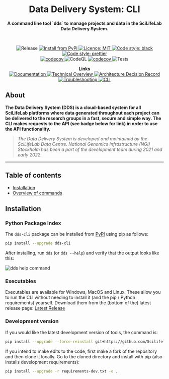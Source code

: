 <p>
   <h1 align="center">Data Delivery System: CLI</h1>
</p>

<p align="center">
    <b>A command line tool `dds` to manage projects and data in the SciLifeLab Data Delivery System.</b>
</p>
<br />

<p align="center">
<img alt="Release" src="https://img.shields.io/github/v/release/SciLifeLabDataCentre/dds_cli">
<a href="https://pypi.org/project/dds-cli/">
    <img alt="Install from PyPi" src="https://img.shields.io/badge/install%20with-PyPI-blue.svg?logo=pypi">
</a>
<a href="https://opensource.org/licenses/MIT">
    <img alt="Licence: MIT" src="https://img.shields.io/badge/License-MIT-yellow.svg">
</a>
<a href="[https://opensource.org/licenses/MIT](https://github.com/psf/black)">
    <img alt="Code style: black" src="https://img.shields.io/badge/code%20style-black-000000.svg">
</a>
<a href="https://prettier.io/">
    <img alt="Code style: prettier" src="https://img.shields.io/badge/code_style-prettier-ff69b4.svg">
</a>
<br />
<a href="https://github.com/ScilifelabDataCentre/dds_cli/actions/workflows/lint-black-cli.yml">
    <img alt="codecov" src="https://github.com/ScilifelabDataCentre/dds_cli/actions/workflows/lint-black-cli.yml/badge.svg?event=push">
</a>
<img alt="CodeQL" src="https://github.com/ScilifelabDataCentre/dds_cli/actions/workflows/codeql-cli.yml/badge.svg">
<a href="https://codecov.io/gh/ScilifelabDataCentre/dds_web">
    <img alt="codecov" src="https://codecov.io/gh/ScilifelabDataCentre/dds_cli/branch/dev/graph/badge.svg?token=r5tM6o08Sd">
</a>
<img alt="Tests" src="https://github.com/ScilifelabDataCentre/dds_cli/actions/workflows/pytest-cli.yml/badge.svg">
</p>

<p align="center">
<b>Links</b>
<br />
<a href="https://scilifelabdatacentre.github.io/dds_cli/">
    <img alt="Documentation" src="https://img.shields.io/badge/-Documentation-222222?logo=github-pages">
</a>
<a href="https://github.com/ScilifelabDataCentre/dds_web/blob/master/doc/Technical-Overview.pdf">
    <img alt="Technical Overview" src="https://img.shields.io/badge/-Technical%20Overview-informational?logo=github">
</a>
<a href="https://github.com/ScilifelabDataCentre/dds_web/wiki/Architecture-Decision-Record,-ADR">
    <img alt="Architecture Decision Record" src="https://img.shields.io/badge/-ADR-000000?logo=github">
</a>
<a href="https://github.com/ScilifelabDataCentre/dds_web/blob/master/doc/Troubleshooting.pdf">
    <img alt="Troubleshooting" src="https://img.shields.io/badge/-Troubleshooting%20Guide-red?logo=github">
</a>
<a href="https://github.com/ScilifelabDataCentre/dds_web">
    <img alt="CLI" src="https://img.shields.io/badge/-Web / API-yellow?logo=github">
</a>
</p>

## About

**The Data Delivery System (DDS) is a cloud-based system for all SciLifeLab platforms where data generated throughout each project can be delivered to the research groups in a fast, secure and simple way. The CLI makes requests to the API (see badge below for link) in order to use the API functionality.**

> _The Data Delivery System is developed and maintained by the SciLifeLab Data Centre. National Genomics Infrastructure (NGI) Stockholm has been a part of the development team during 2021 and early 2022._

---

## Table of contents

- [Installation](#installation)
- [Overview of commands](#overview-of-commands)

## Installation

### Python Package Index

The `dds-cli` package can be installed from [PyPI](https://pypi.python.org/pypi/dds_cli/) using pip as follows:

```bash
pip install --upgrade dds-cli
```

After installing, run `dds` (or `dds --help`) and verify that the output looks like this:

![dds help command](img/dds-help-1.svg)

### Executables

Executables are available for Windows, MacOS and Linux. These allow you to run the CLI without needing to install it (and the pip / Python requirements) yourself. Download them from the (bottom of the) latest release page: [Latest Release](https://github.com/ScilifelabDataCentre/dds_cli/releases/latest/)

### Development version

If you would like the latest development version of tools, the command is:

```bash
pip install --upgrade --force-reinstall git+https://github.com/ScilifelabDataCentre/dds_cli.git@dev
```

If you intend to make edits to the code, first make a fork of the repository and then clone it locally.
Go to the cloned directory and install with pip (also installs development requirements):

```bash
pip install --upgrade -r requirements-dev.txt -e .
```
